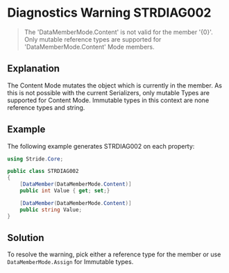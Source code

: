 # Diagnostics Warning STRDIAG002

> The 'DataMemberMode.Content' is not valid for the member '{0}'.
> Only mutable reference types are supported for 'DataMemberMode.Content' Mode members.

## Explanation

The Content Mode mutates the object which is currently in the member.
As this is not possible with the current Serializers, only mutable Types are supported for Content Mode.
Immutable types in this context are none reference types and string.

## Example

The following example generates STRDIAG002 on each property:

```csharp
using Stride.Core;

public class STRDIAG002
{
    [DataMember(DataMemberMode.Content)]
    public int Value { get; set;}

    [DataMember(DataMemberMode.Content)]
    public string Value;
}
```

## Solution

To resolve the warning, pick either a reference type for the member or use `DataMemberMode.Assign` for Immutable types.
